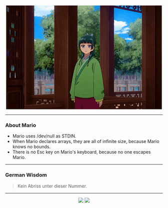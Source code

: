 <p align="center">
  <img src="assets/maomao.gif" />
</p>

---

### About Mario
- Mario uses /dev/null as STDIN.
- When Mario declares arrays, they are all of infinite size, because Mario knows no bounds.
- There is no Esc key on Mario's keyboard, because no one escapes Mario.

---

### German Wisdom
> Kein Abriss unter dieser Nummer.

---

<p align="center">
  <a>
    <img height="180em" src="https://github-readme-stats-eight-theta.vercel.app/api?username=Torfkopp&show_icons=true&theme=dark&include_all_commits=true&count_private=true"/>
  </a>
  <a href="https://github.com/Torfkopp?tab=repositories">
    <img height="180em" src="https://github-readme-stats-eight-theta.vercel.app/api/top-langs/?username=torfkopp&layout=compact&theme=dark&langs_count=8&hide=java"/>
  </a>
</p>
